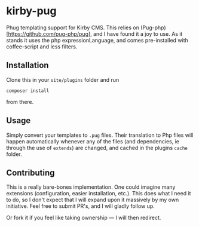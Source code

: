 # kirby-pug

Phug templating support for Kirby CMS. This relies on (Pug-php)[https://github.com/pug-php/pug], and I have found it a joy to use. As it stands it uses the php expressionLanguage, and comes pre-installed with coffee-script and less filters.

## Installation

Clone this in your `site/plugins` folder and run

    composer install

from there.

## Usage

Simply convert your templates to `.pug` files. Their translation to Php files will happen automatically whenever any of the files (and dependencies, ie through the use of `extends`) are changed, and cached in the plugins `cache` folder.

## Contributing

This is a really bare-bones implementation. One could imagine many extensions (configuration, easier installation, etc.).  This does what I need it to do, so I don't expect that I will expand upon it massively by my own initiative. Feel free to submit PR's, and I will gladly follow up.

Or fork it if you feel like taking ownership — I will then redirect.
